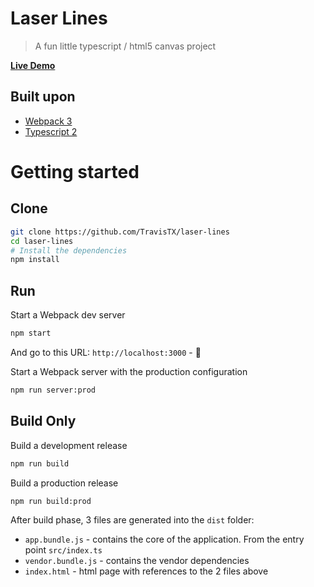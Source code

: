 # Laser Lines
>A fun little typescript / html5 canvas project

[**Live Demo**](http://travistx.me/laser-lines/)

## Built upon

- [Webpack 3](https://webpack.js.org/)
- [Typescript 2](https://blogs.msdn.microsoft.com/typescript/2016/07/11/announcing-typescript-2-0-beta/)

# Getting started

## Clone

```bash
git clone https://github.com/TravisTX/laser-lines
cd laser-lines
# Install the dependencies
npm install
```

## Run

Start a Webpack dev server 
```bash
npm start
```
And go to this URL: `http://localhost:3000` - 🎉

Start a Webpack server with the production configuration 
```bash
npm run server:prod
```


## Build Only
Build a development release
```bash
npm run build
```


Build a production release
```bash
npm run build:prod
```
After build phase, 3 files are generated into the `dist` folder:
- `app.bundle.js` - contains the core of the application. From the entry point `src/index.ts`
- `vendor.bundle.js` - contains the vendor dependencies
- `index.html` - html page with references to the 2 files above
